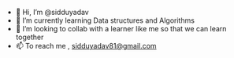 - 👋 Hi, I’m @sidduyadav
- 🌱 I’m currently learning Data structures and Algorithms
- 💞️ I’m looking to collab with a learner like me so that we can learn together
- 📫 To reach me , sidduyadav81@gmail.com

<!---
sidduyadav1/sidduyadav1 is a ✨ special ✨ repository because its `README.md` (this file) appears on your GitHub profile.
You can click the Preview link to take a look at your changes.
--->
